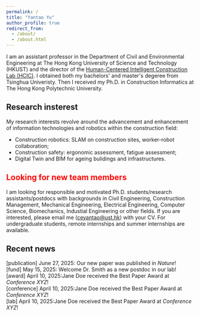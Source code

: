 ```yaml
---
permalink: /
title: "Yantao Yu"
author_profile: true
redirect_from: 
  - /about/
  - /about.html
---
```



I am an assistant professor in the Department of Civil and Environmental Engineering at The Hong Kong University of Science and Technology (HKUST) and the director of the [Human-Centered Intelligent Construction Lab (HCIC)](https://ceyantao.people.ust.hk/). I obtained both my bachelors' and master's degeree from Tsinghua Univeristy. Then I received my Ph.D. in Construction Informatics at The Hong Kong Polytechnic University. 

## Research insterest
My research interests revolve around the advancement and enhancement of information technologies and robotics within the construction field:
- Construction robotics: SLAM on construction sites, worker-robot collaboration;
- Construction safety: ergonomic assessment, fatigue assessment;
- Digital Twin and BIM for ageing bulidings and infrastructures.

## <span style="color: red;"> Looking for new team members</span>
I am looking for responsible and motivated Ph.D. students/research assistants/postdocs with backgrounds in Civil Engineering, Construction Management, Mechanical Engineering, Electrical Engineering, Computer Science, Biomechanics, Industial Engineering or other fields. 
If you are interested, please email me (ceyantao@ust.hk) with your CV. 
For undergraduate students, remote internships and summer internships are available.

## Recent news

<div class="news-item">
  <span class="category publication">[publication]</span>
  June 27, 2025: Our new paper was published in <em>Nature</em>!
</div>

<div class="news-item">
  <span class="category fund">[fund]</span>
  May 15, 2025: Welcome Dr. Smith as a new postdoc in our lab!
</div>

<div class="news-item">
  <span class="category award">[award]</span>
  April 10, 2025:Jane Doe received the Best Paper Award at <em>Conference XYZ</em>!
</div>

<div class="news-item">
  <span class="category conference">[conference]</span>
  April 10, 2025:Jane Doe received the Best Paper Award at <em>Conference XYZ</em>!
</div>

<div class="news-item">
  <span class="category lab">[lab]</span>
  April 10, 2025:Jane Doe received the Best Paper Award at <em>Conference XYZ</em>!
</div>
